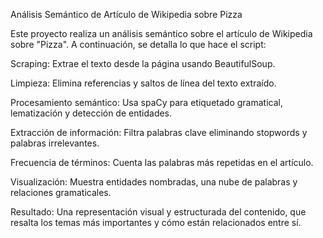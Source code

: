 Análisis Semántico de Artículo de Wikipedia sobre Pizza

Este proyecto realiza un análisis semántico sobre el artículo de Wikipedia sobre "Pizza". A continuación, se detalla lo que hace el script:

Scraping: Extrae el texto desde la página usando BeautifulSoup.

Limpieza: Elimina referencias y saltos de línea del texto extraído.

Procesamiento semántico: Usa spaCy para etiquetado gramatical, lematización y detección de entidades.

Extracción de información: Filtra palabras clave eliminando stopwords y palabras irrelevantes.

Frecuencia de términos: Cuenta las palabras más repetidas en el artículo.

Visualización: Muestra entidades nombradas, una nube de palabras y relaciones gramaticales.

Resultado:
Una representación visual y estructurada del contenido, que resalta los temas más importantes y cómo están relacionados entre sí.
